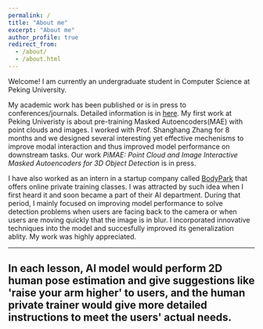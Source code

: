 ```yaml
---
permalink: /
title: "About me"
excerpt: "About me"
author_profile: true
redirect_from: 
  - /about/
  - /about.html
---
```


Welcome! I am currently an undergraduate student in Computer Science at Peking University.

My academic work has been published or is in press to conferences/journals. Detailed information is in [here](publications).
My first work at Peking Univeristy is about pre-training Masked Autoencoders(MAE) with point clouds and images. I worked with Prof. Shanghang Zhang for 8 months and we designed several interesting yet effective mechenisms to improve modal interaction and thus improved model performance on downstream tasks. Our work <i>PiMAE: Point Cloud and Image Interactive Masked Autoencoders for 3D Object Detection</i> is in press.

I have also worked as an intern in a startup company called [BodyPark](http://www.bodypark.cn/home) that offers online private training classes. I was attracted by such idea when I first heard it and soon became a part of their AI department. During that period, I mainly focused on improving model performance to solve detection problems when users are facing back to the camera or when users are moving quickly that the image is in blur. I incorporated innovative techniques into the model and succesfully improved its generalization ablity. My work was highly appreciated.

---
## In each lesson, AI model would perform 2D human pose estimation and give suggestions like 'raise your arm higher' to users, and the human private trainer would give more detailed instructions to meet the users' actual needs.

